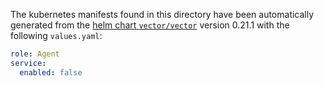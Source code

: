The kubernetes manifests found in this directory have been automatically generated
from the [helm chart `vector/vector`](https://github.com/vectordotdev/helm-charts/tree/master/charts/vector)
version 0.21.1 with the following `values.yaml`:

```yaml
role: Agent
service:
  enabled: false
```
